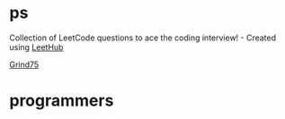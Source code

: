 # ps
Collection of LeetCode questions to ace the coding interview! - Created using [LeetHub](https://github.com/QasimWani/LeetHub)

[Grind75](https://www.techinterviewhandbook.org/grind75?hours=6&weeks=11)

# programmers
